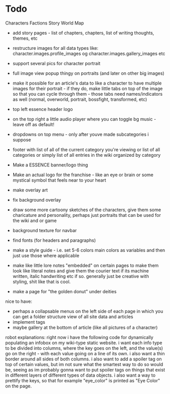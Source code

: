 # Todo
Characters
Factions
Story
World
Map

- add story pages - list of chapters, chapters, list of writing thoughts, themes, etc
- restructure images for all data types like: character.images.profile_images og character.images.gallery_images etc
- support several pics for character portrait
- full image view popup thingy on portraits (and later on other big images)
- make it possible for an article's data to like a character to have multiple images for their portrait - if they do, make little tabs on top of the image so that you can cycle through them - those tabs need names/indicators as well (normal, overworld, portrait, bossfight, transformed, etc)

- top left essence header logo
- on the top right a little audio player where you can toggle bg music - leave off as default!
- dropdowns on top menu - only after youve made subcategories i suppose

- footer with list of all of the current category you're viewing or list of all categories or simply list of all entries in the wiki organized by category

- Make a ESSENCE banner/logo thing
- Make an actual logo for the franchise - like an eye or brain or some mystical symbol that feels near to your heart
- make overlay art
- fix background overlay
- draw some more cartoony sketches of the characters, give them some charicature and personality, perhaps just portraits that can be used for the wiki and or game
- background texture for navbar

- find fonts (for headers and paragraphs)

- make a style guide - i.e. set 5-6 colors main colors as variables and then just use those where applicable

- make like little lore notes "embedded" on certain pages to make them look like literal notes and give them the courier text if its machine written, italic handwriting etc if so.
generally just be creative with styling, shit like that is cool.

- make a page for "the golden donut" under deities

nice to have:
- perhaps a collapsable menus on the left side of each page in which you can get a folder structure view of all site data and articles
- implement tags
- maybe gallery at the bottom of article (like all pictures of a character)


robot explanations:
right now i have the following code for dynamically populating an infobox on my wiki-type static website.
i want each info type to be divided into columns, where the key goes on the left, and the value(s) go on the right - with each value going on a line of its own. i also want a thin border around all sides of both columns. 
i also want to add a spoiler tag on top of certain values, but im not sure what the smartest way to do so would be, seeing as im probably gonna want to put spoiler tags on things that exist in different layers of different types of data objects.
i also want a way to prettify the keys, so that for example "eye_color" is printed as "Eye Color" on the page.